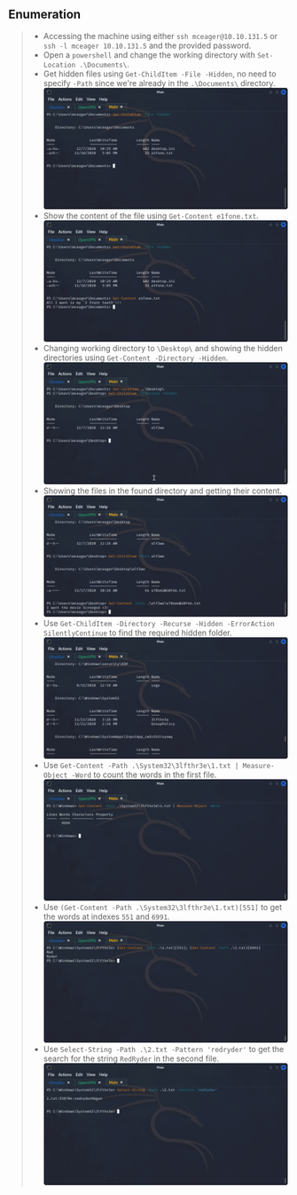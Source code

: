 ## **Enumeration**
>	- Accessing the machine using either `ssh mceager@10.10.131.5` or `ssh -l mceager 10.10.131.5` and the provided password.
>	- Open a `powershell` and change the working directory with `Set-Location .\Documents\`.
>	- Get hidden files using `Get-ChildItem -File -Hidden`, no need to specify `-Path` since we're already in the `.\Documents\` directory.![](hidden-files.png)
>	- Show the content of the file using `Get-Content e1fone.txt`.![](file1-content.png)
>	- Changing working directory to `\Desktop\` and showing the hidden directories using `Get-Content -Directory -Hidden`.![](hidden-dir.png)
>	- Showing the files in the found directory and getting their content.![](file2-content.png)
>	- Use `Get-ChildItem -Directory -Recurse -Hidden -ErrorAction SilentlyContinue` to find the required hidden folder.![](hidden-dir2.png)
>	- Use `Get-Content -Path .\System32\3lfthr3e\1.txt | Measure-Object -Word` to count the words in the first file.![](file1-count.png)
>	- Use `(Get-Content -Path .\System32\3lfthr3e\1.txt)[551]` to get the words at indexes `551` and `6991`.![](index-words.png)
>	- Use `Select-String -Path .\2.txt -Pattern 'redryder'` to get the search for the string `RedRyder` in the second file.![](file2-search.png)
